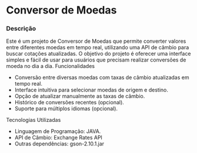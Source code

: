 # Conversor de Moedas

### Descrição

Este é um projeto de Conversor de Moedas que permite converter valores entre diferentes moedas em tempo real, utilizando uma API de câmbio para buscar cotações atualizadas. O objetivo do projeto é oferecer uma interface simples e fácil de usar para usuários que precisam realizar conversões de moeda no dia a dia.
Funcionalidades

* Conversão entre diversas moedas com taxas de câmbio atualizadas em tempo real.
* Interface intuitiva para selecionar moedas de origem e destino.
* Opção de atualizar manualmente as taxas de câmbio.
* Histórico de conversões recentes (opcional).
* Suporte para múltiplos idiomas (opcional).

Tecnologias Utilizadas

* Linguagem de Programação: JAVA.
* API de Câmbio: Exchange Rates API
* Outras dependências: gson-2.10.1.jar
